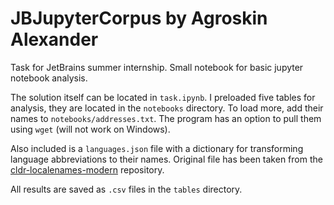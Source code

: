# JBJupyterCorpus by Agroskin Alexander
Task for JetBrains summer internship. Small notebook for basic jupyter notebook analysis.

The solution itself can be located in `task.ipynb`. I preloaded five tables for analysis, they are located in the `notebooks` directory. To load more, add their names to `notebooks/addresses.txt`. The program has an option to pull them using `wget` (will not work on Windows).

Also included is a `languages.json` file with a dictionary for transforming language abbreviations to their names. Original file has been taken from the [cldr-localenames-modern](https://github.com/unicode-cldr/cldr-localenames-modern) repository.

All results are saved as `.csv` files in the `tables` directory.

